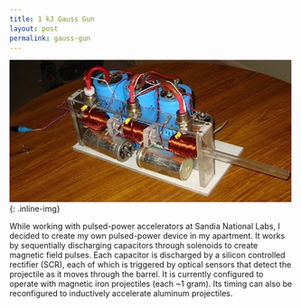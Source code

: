 ```yaml
---
title: 1 kJ Gauss Gun
layout: post
permalink: gauss-gun
---
```


![Gauss Gun](/images/gauss_gun.jpg){: .inline-img}

While working with pulsed-power accelerators at Sandia National Labs, I decided
to create my own pulsed-power device in my apartment. It works by sequentially discharging
capacitors through solenoids to create magnetic field pulses. Each
capacitor is discharged by a silicon controlled rectifier (SCR), each of which is
triggered by optical sensors that detect the projectile as it moves through the
barrel. It is currently configured to operate with magnetic iron projectiles (each ~1 gram).
Its timing can also be reconfigured to inductively accelerate aluminum projectiles.
